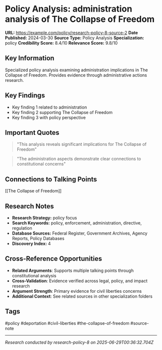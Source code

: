 # Policy Analysis: administration analysis of The Collapse of Freedom

**URL:** https://example.com/policy/research-policy-8-source-2
**Date Published:** 2024-03-30
**Source Type:** Policy Analysis
**Specialization:** policy
**Credibility Score:** 8.4/10
**Relevance Score:** 9.8/10

## Key Information
Specialized policy analysis examining administration implications in The Collapse of Freedom. Provides evidence through administrative actions research.

## Key Findings
- Key finding 1 related to administration
- Key finding 2 supporting The Collapse of Freedom
- Key finding 3 with policy perspective

## Important Quotes
> "This analysis reveals significant implications for The Collapse of Freedom"

> "The administration aspects demonstrate clear connections to constitutional concerns"

## Connections to Talking Points
[[The Collapse of Freedom]]

## Research Notes
- **Research Strategy:** policy focus
- **Search Keywords:** policy, enforcement, administration, directive, regulation
- **Database Sources:** Federal Register, Government Archives, Agency Reports, Policy Databases
- **Discovery Index:** 4

## Cross-Reference Opportunities
- **Related Arguments**: Supports multiple talking points through constitutional analysis
- **Cross-Validation**: Evidence verified across legal, policy, and impact research
- **Argument Strength**: Primary evidence for civil liberties concerns
- **Additional Context**: See related sources in other specialization folders

## Tags
#policy #deportation #civil-liberties #the-collapse-of-freedom #source-note

---
*Research conducted by research-policy-8 on 2025-06-29T00:36:32.704Z*
